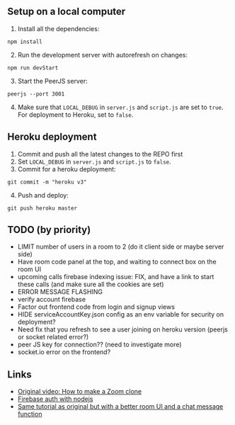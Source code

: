 ## Setup on a local computer
1. Install all the dependencies:
```
npm install
```
2. Run the development server with autorefresh on changes:
```
npm run devStart
```
3. Start the PeerJS server:
```
peerjs --port 3001
```
4. Make sure that ```LOCAL_DEBUG``` in ```server.js``` and ```script.js``` are set to ```true```. For deployment to Heroku, set to ```false```.

## Heroku deployment
1. Commit and push all the latest changes to the REPO first
2. Set ```LOCAL_DEBUG``` in ```server.js``` and ```script.js``` to ```false```.
3. Commit for a heroku deployment: 
```
git commit -m "heroku v3"
```
4. Push and deploy:
```
git push heroku master
```


## TODO (by priority)
- LIMIT number of users in a room to 2 (do it client side or maybe server side)
- Have room code panel at the top, and waiting to connect box on the room UI
- upcoming calls firebase indexing issue: FIX, and have a link to start these calls (and make sure all the cookies are set)
- ERROR MESSAGE FLASHING
- verify account firebase
- Factor out frontend code from login and signup views
- HIDE serviceAccountKey.json config as an env variable for security on deployment?
- Need fix that you refresh to see a user joining on heroku version (peerjs or socket related error?)
- peer JS key for connection?? (need to investigate more)
- socket.io error on the frontend?

## Links
- [Original video: How to make a Zoom clone](https://www.youtube.com/watch?v=DvlyzDZDEq4)
- [Firebase auth with nodejs](https://www.youtube.com/watch?v=kX8by4eCyG4)
- [Same tutorial as original but with a better room UI and a chat message function](https://www.youtube.com/watch?v=ZVznzY7EjuY)
